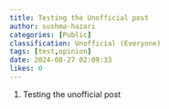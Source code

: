 ```yaml
---
title: Testing the Unofficial post
author: sushma-hazari
categories: [Public]
classification: Unofficial (Everyone)
tags: [test,opinion]
date: 2024-08-27 02:09:33 
likes: 0
---
```


1. Testing the unofficial post 